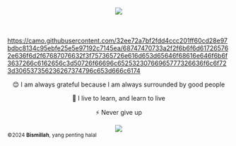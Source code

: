 <h1 align="center">
    <img src="https://readme-typing-svg.herokuapp.com/?font=Righteous&size=35&center=true&vCenter=true&width=500&height=70&duration=4000&lines=Hi+There!+👋;+I'm+Taukhid+Aji+Nurwijayadi!;+I+am+a+freelancer;" />
</h1>
<br/>

https://camo.githubusercontent.com/32ee72a7bf2fdd4ccc201ff60cd28e97bdbc8134c95ebfe25e5e97192c7145ea/68747470733a2f2f6b6f6d617265762e636f6d2f67687076632f3f757365726e616d653d65646f68616e646f6b6f3637266c6162656c3d50726f66696c65253230766965777326636f6c6f723d306537356236267374796c653d666c6174

<div align="center">

😊 I am always grateful because I am always surrounded by good people


🌱 I live to learn, and learn to live


⚡ Never give up

</div>
 
<div align="center"> 
    <a href="https://www.linkedin.com/in/taukhid-ajin" target="_blank">
        <img src="https://img.shields.io/badge/LinkedIn-0077B5?style=for-the-badge&logo=linkedin&logoColor=white" target="_blank" />
    </a>
</div>

<footer>
    <div class=“wrapper”>
        <small>©2024 <strong>Bismillah</strong>, yang penting halal</small>
    </div>
</footer>
